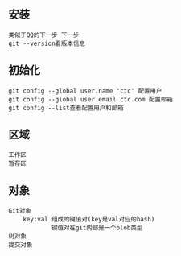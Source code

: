 ## 安装
    类似于QQ的下一步 下一步
    git --version看版本信息

## 初始化
    git config --global user.name 'ctc' 配置用户
    git config --global user.email ctc.com 配置邮箱
    git config --list查看配置用户和邮箱

## 区域
    工作区
    暂存区

## 对象
    Git对象
        key:val 组成的键值对(key是val对应的hash)
                键值对在git内部是一个blob类型
    树对象
    提交对象
